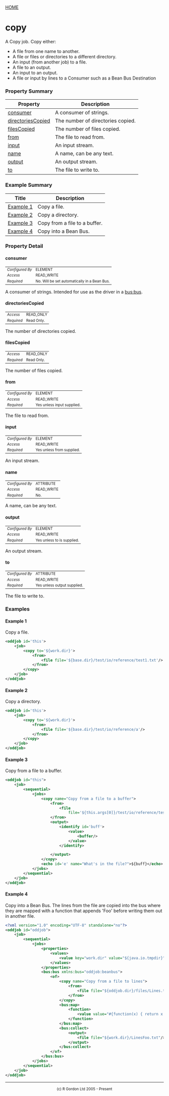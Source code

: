 [HOME](../../../README.md)
# copy

A Copy job. Copy either:

- A file from one name to another.
- A file or files or directories to a different directory.
- An input (from another job) to a file.
- A file to an output.
- An input to an output.
- A file or input by lines to a Consumer such as a Bean Bus Destination


### Property Summary

| Property | Description |
| -------- | ----------- |
| [consumer](#propertyconsumer) | A consumer of strings. | 
| [directoriesCopied](#propertydirectoriesCopied) | The number of directories copied. | 
| [filesCopied](#propertyfilesCopied) | The number of files copied. | 
| [from](#propertyfrom) | The file to read from. | 
| [input](#propertyinput) | An input stream. | 
| [name](#propertyname) | A name, can be any text. | 
| [output](#propertyoutput) | An output stream. | 
| [to](#propertyto) | The file to write to. | 


### Example Summary

| Title | Description |
| ----- | ----------- |
| [Example 1](#example1) | Copy a file. |
| [Example 2](#example2) | Copy a directory. |
| [Example 3](#example3) | Copy from a file to a buffer. |
| [Example 4](#example4) | Copy into a Bean Bus. |


### Property Detail
#### consumer <a name="propertyconsumer"></a>

<table style='font-size:smaller'>
      <tr><td><i>Configured By</i></td><td>ELEMENT</td></tr>
      <tr><td><i>Access</i></td><td>READ_WRITE</td></tr>
      <tr><td><i>Required</i></td><td>No. Will be set automatically in a Bean Bus.</td></tr>
</table>

A consumer of strings. Intended for use as the driver in a
[bus:bus](../../../org/oddjob/beanbus/bus/BasicBusService.md).

#### directoriesCopied <a name="propertydirectoriesCopied"></a>

<table style='font-size:smaller'>
      <tr><td><i>Access</i></td><td>READ_ONLY</td></tr>
      <tr><td><i>Required</i></td><td>Read Only.</td></tr>
</table>

The number of directories copied.

#### filesCopied <a name="propertyfilesCopied"></a>

<table style='font-size:smaller'>
      <tr><td><i>Access</i></td><td>READ_ONLY</td></tr>
      <tr><td><i>Required</i></td><td>Read Only.</td></tr>
</table>

The number of files copied.

#### from <a name="propertyfrom"></a>

<table style='font-size:smaller'>
      <tr><td><i>Configured By</i></td><td>ELEMENT</td></tr>
      <tr><td><i>Access</i></td><td>READ_WRITE</td></tr>
      <tr><td><i>Required</i></td><td>Yes unless input supplied.</td></tr>
</table>

The file to read from.

#### input <a name="propertyinput"></a>

<table style='font-size:smaller'>
      <tr><td><i>Configured By</i></td><td>ELEMENT</td></tr>
      <tr><td><i>Access</i></td><td>READ_WRITE</td></tr>
      <tr><td><i>Required</i></td><td>Yes unless from supplied.</td></tr>
</table>

An input stream.

#### name <a name="propertyname"></a>

<table style='font-size:smaller'>
      <tr><td><i>Configured By</i></td><td>ATTRIBUTE</td></tr>
      <tr><td><i>Access</i></td><td>READ_WRITE</td></tr>
      <tr><td><i>Required</i></td><td>No.</td></tr>
</table>

A name, can be any text.

#### output <a name="propertyoutput"></a>

<table style='font-size:smaller'>
      <tr><td><i>Configured By</i></td><td>ELEMENT</td></tr>
      <tr><td><i>Access</i></td><td>READ_WRITE</td></tr>
      <tr><td><i>Required</i></td><td>Yes unless to is supplied.</td></tr>
</table>

An output stream.

#### to <a name="propertyto"></a>

<table style='font-size:smaller'>
      <tr><td><i>Configured By</i></td><td>ATTRIBUTE</td></tr>
      <tr><td><i>Access</i></td><td>READ_WRITE</td></tr>
      <tr><td><i>Required</i></td><td>Yes unless output supplied.</td></tr>
</table>

The file to write to.


### Examples
#### Example 1 <a name="example1"></a>

Copy a file.

```xml
<oddjob id='this'>
    <job>
        <copy to='${work.dir}'>
            <from>
                <file file='${base.dir}/test/io/reference/test1.txt'/>
            </from>
        </copy>
    </job>
</oddjob>

```


#### Example 2 <a name="example2"></a>

Copy a directory.

```xml
<oddjob id='this'>
    <job>
        <copy to='${work.dir}'>
            <from>
                <file file='${base.dir}/test/io/reference/a'/>
            </from>
        </copy>
    </job>
</oddjob>

```


#### Example 3 <a name="example3"></a>

Copy from a file to a buffer.

```xml
<oddjob id="this">
    <job>
        <sequential>
            <jobs>
                <copy name="Copy from a file to a buffer">
                    <from>
                        <file
                            file='${this.args[0]}/test/io/reference/test1.txt'/>
                    </from>
                    <output>
                        <identify id='buff'>
                            <value>
                                <buffer/>
                            </value>
                        </identify>

                    </output>
                </copy>
                <echo id='e' name="What's in the file?">${buff}</echo>
            </jobs>
        </sequential>
    </job>
</oddjob>

```


#### Example 4 <a name="example4"></a>

Copy into a Bean Bus. The lines from the file are copied into
the bus where they are mapped with a function that appends 'Foo' before writing
them out in another file.

```xml
<?xml version="1.0" encoding="UTF-8" standalone="no"?>
<oddjob id="oddjob">
    <job>
        <sequential>
            <jobs>
                <properties>
                    <values>
                        <value key="work.dir" value="${java.io.tmpdir}"/>
                    </values>
                </properties>
                <bus:bus xmlns:bus="oddjob:beanbus">
                    <of>
                        <copy name="Copy from a file to lines">
                            <from>
                                <file file="${oddjob.dir}/files/Lines.txt"/>
                            </from>
                        </copy>
                        <bus:map>
                            <function>
                                <value value="#{function(x) { return x + 'Foo' }}"/>
                            </function>
                        </bus:map>
                        <bus:collect>
                            <output>
                                <file file="${work.dir}/LinesFoo.txt"/>
                            </output>
                        </bus:collect>
                    </of>
                </bus:bus>
            </jobs>
        </sequential>
    </job>
</oddjob>

```



-----------------------

<div style='font-size: smaller; text-align: center;'>(c) R Gordon Ltd 2005 - Present</div>

